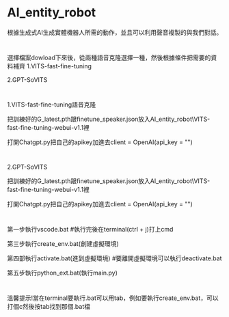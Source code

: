 # AI_entity_robot
根據生成式AI生成實體機器人所需的動作，並且可以利用聲音複製的與我們對話。
#
選擇檔案dowload下來後，從兩種語音克隆選擇一種，然後根據條件把需要的資料補齊
1.VITS-fast-fine-tuning

2.GPT-SoVITS
#
1.VITS-fast-fine-tuning語音克隆

把訓練好的G_latest.pth跟finetune_speaker.json放入AI_entity_robot\VITS-fast-fine-tuning-webui-v1.1裡

打開Chatgpt.py把自己的apikey加進去client = OpenAI(api_key = "")
#
2.GPT-SoVITS

把訓練好的G_latest.pth跟finetune_speaker.json放入AI_entity_robot\VITS-fast-fine-tuning-webui-v1.1裡

打開Chatgpt.py把自己的apikey加進去client = OpenAI(api_key = "")
#

第一步執行vscode.bat
#執行完後在terminal(ctrl + j)打上cmd

第三步執行create_env.bat(創建虛擬環境)

第四部執行activate.bat(進到虛擬環境)
#要離開虛擬環境可以執行deactivate.bat

第五步執行python_ext.bat(執行main.py)
#
溫馨提示!當在terminal要執行.bat可以用tab，例如要執行create_env.bat，可以打個c然後按tab找到那個.bat檔
